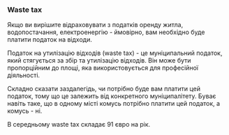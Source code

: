 ### Waste tax

Якщо ви вирішите відраховувати з податків оренду житла, водопостачання, електроенергію - ймовірно, вам необхідно буде
платити податок на відходи.

Податок на утилізацію відходів (waste tax) - це муніципальний податок, який стягується за збір та утилізацію відходів.
Він може бути пропорційним до площі, яка використовується для професійної діяльності.

Складно сказати заздалегідь, чи потрібно буде вам платити цей податок, тому що це залежить від конкретного
муніципалітету. Буває навіть таке, що в одному місті комусь потрібно платити цей податок, а комусь - ні.

В середньому waste tax складає 91 євро на рік.
